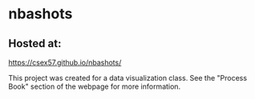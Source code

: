 # nbashots

## Hosted at:
https://csex57.github.io/nbashots/

This project was created for a data visualization class. See the "Process Book" section of the webpage for more information. 

